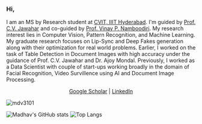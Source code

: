 ### Hi, 
I am an MS by Research student at [CVIT, IIIT Hyderabad](http://cvit.iiit.ac.in/). I'm guided by [Prof. C.V. Jawahar](https://faculty.iiit.ac.in/~jawahar/index.html) and co-guided by [Prof. Vinay P. Namboodiri](https://www.cse.iitk.ac.in/users/vinaypn/). My research interest lies in Computer Vision, Pattern Recognition, and Machine Learning. My graduate research focuses on Lip-Sync and Deep Fakes generation along with their optimization for real world problems. Earlier, I worked on the task of Table Detection in Document Images with high accuracy under the guidance of Prof. C.V. Jawahar and Dr. Ajoy Mondal. Previously, I worked as a Data Scientist with couple of start-ups working broadly in the domain of Facial Recognition, Video Survillence using AI and Document Image Processing.

<p align="center">
  <a href="https://scholar.google.com/citations?user=t8VdoRYAAAAJ&hl=en">Google Scholar</a> |
  <a href="https://www.linkedin.com/in/madhav3101/">LinkedIn</a> 
</p>

<p align="left"> <img src="https://komarev.com/ghpvc/?username=mdv3101" alt="mdv3101" /> </p>

![Madhav's GitHub stats](https://github-readme-stats.vercel.app/api?username=mdv3101&count_private=true&show_icons=true&theme=tokyonight)
![Top Langs](https://github-readme-stats.vercel.app/api/top-langs/?username=mdv3101&theme=tokyonight&langs_count=4&layout=compact)

<!--
**mdv3101/mdv3101** is a ✨ _special_ ✨ repository because its `README.md` (this file) appears on your GitHub profile.

Here are some ideas to get you started:

- 🔭 I’m currently working on ...
- 🌱 I’m currently learning ...
- 👯 I’m looking to collaborate on ...
- 🤔 I’m looking for help with ...
- 💬 Ask me about ...
- 📫 How to reach me: ...
- 😄 Pronouns: ...
- ⚡ Fun fact: ...
-->
